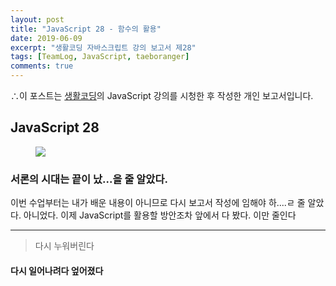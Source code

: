 ```yaml
---
layout: post
title: "JavaScript 28 - 함수의 활용"
date: 2019-06-09
excerpt: "생활코딩 자바스크립트 강의 보고서 제28"
tags: [TeamLog, JavaScript, taeboranger]
comments: true
---
```


∴이 포스트는 [생활코딩](https://www.youtube.com/playlist?list=PLuHgQVnccGMBB348PWRN0fREzYcYgFybf)의 JavaScript 강의를 시청한 후 작성한 개인 보고서입니다.

## JavaScript 28

<figure class="half">
    <a href="https://www.lform.com/_assets/packages/wp/assets/uploaded/2017/08/lform_javascript_blog_header_image-1600x1080.jpg"><img src="https://www.lform.com/_assets/packages/wp/assets/uploaded/2017/08/lform_javascript_blog_header_image-1600x1080.jpg"></a>
</figure>

### 서론의 시대는 끝이 났...을 줄 알았다.
이번 수업부터는 내가 배운 내용이 아니므로 다시 보고서 작성에 임해야 하....ㄹ 줄 알았다. 아니었다. 이제 JavaScript를 활용할 방안조차 앞에서 다 봤다. 이만 줄인다


---
>다시 누워버린다

#### 다시 일어나려다 엎어졌다
